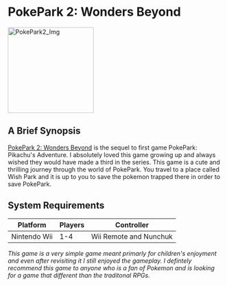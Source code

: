 # PokePark 2: Wonders Beyond

<img src="https://m.media-amazon.com/images/I/81U+M1yrPPL._SL1418_.jpg" alt="PokePark2_Img" width="200"/>

## A Brief Synopsis

[PokePark 2: Wonders Beyond](https://en.wikipedia.org/wiki/Pok%C3%A9Park_2:_Wonders_Beyond) is the sequel to first game PokePark: Pikachu's Adventure. I absolutely loved this game growing up and always wished they would have made a third in the series. This game is a cute and thrilling journey through the world of PokePark. You travel to a place called Wish Park and it is up to you to save the pokemon trapped there in order to save PokePark.

## System Requirements

| **Platform**      | **Players** | **Controller**                |
|-------------------|-------------|------------------------------|
| Nintendo Wii      | 1-4         | Wii Remote and Nunchuk       |


*This game is a very simple game meant primarly for children's enjoyment and even after revisiting it I still enjoyed the gameplay. I defintely recommend this game to anyone who is a fan of Pokemon and is looking for a game that different than the traditonal RPGs.*


